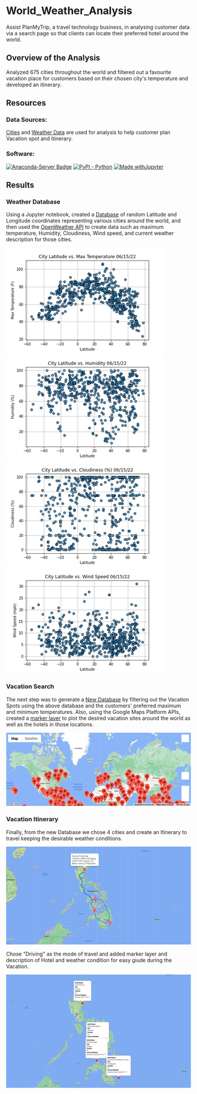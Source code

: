 # World_Weather_Analysis
Assist PlanMyTrip, a travel technology business, in analysing customer data via a search page so that clients can locate their preferred hotel around the world.

## Overview of the Analysis
Analyzed 675 cities throughout the world and filtered out a favourite vacation place for customers based on their chosen city's temperature and developed an itinerary.

## Resources
### Data Sources: 
[Cities](/weather_data/cities.csv) and [Weather Data](/Vacation_Search/WeatherPy_vacation.csv) are used for analysis to help customer plan Vacation spot and Itinerary.

### Software:
[![Anaconda-Server Badge](https://anaconda.org/conda-forge/terraform-provider-github/badges/version.svg)](https://anaconda.org/conda-forge/terraform-provider-github)
[![PyPI - Python](https://img.shields.io/pypi/pyversions/iconsdk?logo=pypi)](https://pypi.org/project/iconsdk)
[![Made withJupyter](https://img.shields.io/badge/Made%20with-Jupyter-orange?style=for-the-badge&logo=Jupyter)](https://jupyter.org/try)


## Results

### Weather Database

Using a Jupyter notebook, created a [Database](/Weather_Database/WeatherPy_Database.csv) of random Latitude and Longitude coordinates representing various cities around the world, and then used the [OpenWeather API](https://openweathermap.org/api) to create data such as maximum temperature, Humidity, Cloudiness, Wind speed, and current weather description for those cities.

![Max Temperature](/weather_data/Fig1.png) ![Humidity](/weather_data/Fig2.png)
![Cloudiness](/weather_data/Fig3.png) ![Wind Speed](/weather_data/Fig4.png)


### Vacation Search

The next step was to generate a [New Database](/weather_data/cities.csv) by filtering out the Vacation Spots using the above database and the customers' preferred maximum and minimum temperatures.
Also, using the Google Maps Platform APIs, created a [marker layer](https://developers.google.com/maps/documentation/javascript/markers) to plot the desired vacation sites around the world as well as the hotels in those locations.

![WeatherPy_vacation_map](/Vacation_Search/WeatherPy_vacation_map.png)


### Vacation Itinerary

Finally, from the new Database we chose 4 cities and create an Itinerary to travel keeping the desirable weather conditions.

![WeatherPy_travel_map](/Vacation_Itinerary/WeatherPy_travel_map.png?raw=true)

Chose "Driving" as the mode of travel and added marker layer and description of Hotel and weather condition for easy giude during the Vacation.

![WeatherPy_travel_map_markers](/Vacation_Itinerary/WeatherPy_travel_map_markers.png)

